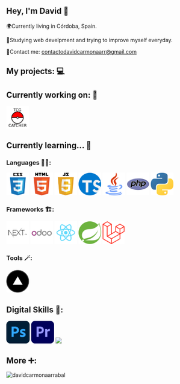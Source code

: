 ## Hey, I'm David 👋
🌍Currently living in Córdoba, Spain.

📖Studying web develpment and trying to improve myself everyday.

📧Contact me: [contactodavidcarmonaarr@gmail.com](mailto:contactodavidcarmonaarr@gmail.com)

## My projects: 💻

## Currently working on: 🔭
<code><a href="https://github.com/davidcarmonaarrabal/TCGCatch.git"><img height="60" src="https://github.com/davidcarmonaarrabal/davidcarmonaarrabal/blob/0c1b7250ef2046469de6a6943114ab86fc1a52c1/img/logo.png?raw=true"></a></code>

## Currently learning... 🌱
### Languages 🧑‍💻:
<code><img height="60" src="https://github.com/davidcarmonaarrabal/davidcarmonaarrabal/blob/3a9955cd50cec31fdb04760e59fa65cc5ea10cc4/img/css.png?raw=true"></code>
<code><img height="60" src="https://github.com/davidcarmonaarrabal/davidcarmonaarrabal/blob/3a9955cd50cec31fdb04760e59fa65cc5ea10cc4/img/html.png?raw=true"></code>
<code><img height="60" src="https://github.com/davidcarmonaarrabal/davidcarmonaarrabal/blob/3a9955cd50cec31fdb04760e59fa65cc5ea10cc4/img/js.png?raw=true"></code>
<code><img height="60" src="https://github.com/davidcarmonaarrabal/davidcarmonaarrabal/blob/71c7281918aaeb509401de752d9ea9bb6af61697/img/919832.png?raw=true"></code>
<code><img height="60" src="https://github.com/davidcarmonaarrabal/davidcarmonaarrabal/blob/3a9955cd50cec31fdb04760e59fa65cc5ea10cc4/img/java.png?raw=true"></code>
<code><img height="60" src="https://github.com/davidcarmonaarrabal/davidcarmonaarrabal/blob/3a9955cd50cec31fdb04760e59fa65cc5ea10cc4/img/php.png?raw=true"></code>
<code><img height="60" src="https://github.com/davidcarmonaarrabal/davidcarmonaarrabal/blob/3a9955cd50cec31fdb04760e59fa65cc5ea10cc4/img/python.png?raw=true"></code>

### Frameworks 🏗️:
<code><img height="60" src="https://github.com/davidcarmonaarrabal/davidcarmonaarrabal/blob/ce0039232cf4ebc85f31c0436447602f3f9c490e/img/next2.png?raw=true"></code>
<code><img height="60" src="https://github.com/davidcarmonaarrabal/davidcarmonaarrabal/blob/3a9955cd50cec31fdb04760e59fa65cc5ea10cc4/img/odoo.png?raw=true"></code>
<code><img height="60" src="https://github.com/davidcarmonaarrabal/davidcarmonaarrabal/blob/3a9955cd50cec31fdb04760e59fa65cc5ea10cc4/img/react.png?raw=true"></code>
<code><img height="60" src="https://github.com/davidcarmonaarrabal/davidcarmonaarrabal/blob/3a9955cd50cec31fdb04760e59fa65cc5ea10cc4/img/springboot.png?raw=true"></code>
<code><img height="60" src="https://github.com/davidcarmonaarrabal/davidcarmonaarrabal/blob/31219beb414b3b84f3f40e7a6e8ccb21d6f68f90/img/laravel.png?raw=true"></code>

### Tools 🪄:
<code><img height="60" src="https://github.com/davidcarmonaarrabal/davidcarmonaarrabal/blob/3a9955cd50cec31fdb04760e59fa65cc5ea10cc4/img/vercel.png?raw=true"></code>

## Digital Skills 🎥:
<code><img height="60" src="https://github.com/davidcarmonaarrabal/davidcarmonaarrabal/blob/31219beb414b3b84f3f40e7a6e8ccb21d6f68f90/img/Adobe_Photoshop_CC_icon.svg.png?raw=true"></code>
<code><img height="60" src="https://github.com/davidcarmonaarrabal/davidcarmonaarrabal/blob/31219beb414b3b84f3f40e7a6e8ccb21d6f68f90/img/premiere.png?raw=true"></code>
<code><img height="60" src="https://github.com/davidcarmonaarrabal/davidcarmonaarrabal/blob/31219beb414b3b84f3f40e7a6e8ccb21d6f68f90/img/OBS_Studio_logo.png?raw=true"></code>

## More ➕: 
<p><img align="left" src="https://github-readme-stats.vercel.app/api/top-langs?username=davidcarmonaarrabal&show_icons=true&locale=en&layout=compact" alt="davidcarmonaarrabal"/></p>
